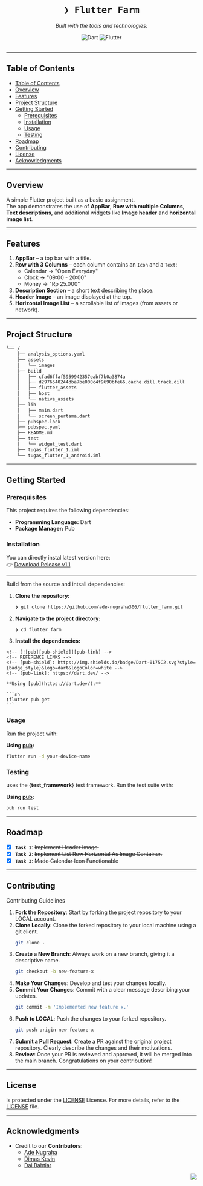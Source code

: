 <div id="top">

<!-- HEADER STYLE: CLASSIC -->
<div align="center">

# <code>❯ Flutter Farm</code>

<em></em>

<!-- BADGES -->
<!-- local repository, no metadata badges. -->

<em>Built with the tools and technologies:</em>

<img src="https://img.shields.io/badge/Dart-0175C2.svg?style=default&logo=Dart&logoColor=white" alt="Dart">
<img src="https://img.shields.io/badge/Flutter-02569B?logo=flutter&logoColor=white" alt="Flutter">

</div>
<br>

---

## Table of Contents

- [Table of Contents](#table-of-contents)
- [Overview](#overview)
- [Features](#features)
- [Project Structure](#project-structure)
- [Getting Started](#getting-started)
    - [Prerequisites](#prerequisites)
    - [Installation](#installation)
    - [Usage](#usage)
    - [Testing](#testing)
- [Roadmap](#roadmap)
- [Contributing](#contributing)
- [License](#license)
- [Acknowledgments](#acknowledgments)

---

## Overview

A simple Flutter project built as a basic assignment.  
The app demonstrates the use of **AppBar**, **Row with multiple Columns**, **Text descriptions**, and additional widgets like **Image header** and **horizontal image list**.

---

## Features

1. **AppBar** – a top bar with a title.
2. **Row with 3 Columns** – each column contains an `Icon` and a `Text`:
   - Calendar → "Open Everyday"
   - Clock → "09:00 - 20:00"
   - Money → "Rp 25.000"
3. **Description Section** – a short text describing the place.
4. **Header Image** – an image displayed at the top.
5. **Horizontal Image List** – a scrollable list of images (from assets or network).

---

## Project Structure

```sh
└── /
    ├── analysis_options.yaml
    ├── assets
    │   └── images
    ├── build
    │   ├── cfad6ffaf5959942357eabf7b0a3874a
    │   ├── d2976540244dba7be000c4f9690bfe66.cache.dill.track.dill
    │   ├── flutter_assets
    │   ├── host
    │   └── native_assets
    ├── lib
    │   ├── main.dart
    │   └── screen_pertama.dart
    ├── pubspec.lock
    ├── pubspec.yaml
    ├── README.md
    ├── test
    │   └── widget_test.dart
    ├── tugas_flutter_1.iml
    └── tugas_flutter_1_android.iml
```

---

## Getting Started

### Prerequisites

This project requires the following dependencies:

- **Programming Language:** Dart
- **Package Manager:** Pub

### Installation

You can directly instal latest version here:  
👉 [Download Release v1.1](https://github.com/ade-nugraha306/flutter_farm/releases/tag/release-1.1)

---

Build  from the source and intsall dependencies:

1. **Clone the repository:**

    ```sh
    ❯ git clone https://github.com/ade-nugraha306/flutter_farm.git
    ```

2. **Navigate to the project directory:**

    ```sh
    ❯ cd flutter_farm
    ```

3. **Install the dependencies:**

<!-- SHIELDS BADGE CURRENTLY DISABLED -->
	<!-- [![pub][pub-shield]][pub-link] -->
	<!-- REFERENCE LINKS -->
	<!-- [pub-shield]: https://img.shields.io/badge/Dart-0175C2.svg?style={badge_style}&logo=dart&logoColor=white -->
	<!-- [pub-link]: https://dart.dev/ -->

	**Using [pub](https://dart.dev/):**

	```sh
	❯flutter pub get
	```

### Usage

Run the project with:

**Using [pub](https://dart.dev/):**
```sh
flutter run -d your-device-name
```

### Testing

 uses the {__test_framework__} test framework. Run the test suite with:

**Using [pub](https://dart.dev/):**
```sh
pub run test
```

---

## Roadmap

- [X] **`Task 1`**: <strike>Implement Header Image.</strike>
- [X] **`Task 2`**: <strike>Implement List Row Horizontal As Image Container.</strike>
- [X] **`Task 3`**: <strike>Made Calendar Icon Functionable</strike>
---

## Contributing

<summary>Contributing Guidelines</summary>

1. **Fork the Repository**: Start by forking the project repository to your LOCAL account.
2. **Clone Locally**: Clone the forked repository to your local machine using a git client.
   ```sh
   git clone .
   ```
3. **Create a New Branch**: Always work on a new branch, giving it a descriptive name.
   ```sh
   git checkout -b new-feature-x
   ```
4. **Make Your Changes**: Develop and test your changes locally.
5. **Commit Your Changes**: Commit with a clear message describing your updates.
   ```sh
   git commit -m 'Implemented new feature x.'
   ```
6. **Push to LOCAL**: Push the changes to your forked repository.
   ```sh
   git push origin new-feature-x
   ```
7. **Submit a Pull Request**: Create a PR against the original project repository. Clearly describe the changes and their motivations.
8. **Review**: Once your PR is reviewed and approved, it will be merged into the main branch. Congratulations on your contribution!

---

## License

 is protected under the [LICENSE](https://choosealicense.com/licenses) License. For more details, refer to the [LICENSE](https://choosealicense.com/licenses/) file.

---

## Acknowledgments

- Credit to our **Contributors**:
	- [Ade Nugraha](https://github.com/ade-nugraha306)
	- [Dimas Kevin](https://github.com/pinzii-maz)
	- [Dai Bahtiar](https://github.com/DaiBahtiar2233)

<div align="right">

[![][back-to-top]](#top)

</div>


[back-to-top]: https://img.shields.io/badge/-BACK_TO_TOP-151515?style=flat-square
